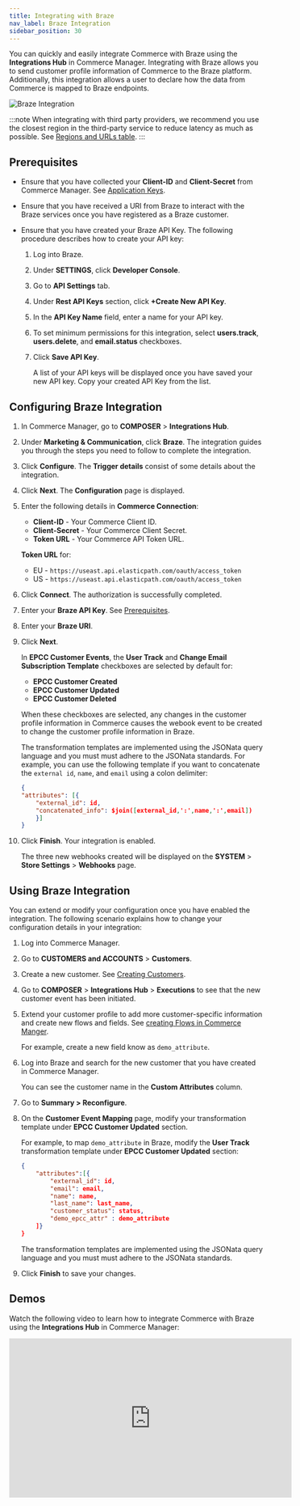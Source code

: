 ```yaml
---
title: Integrating with Braze
nav_label: Braze Integration
sidebar_position: 30
---
```


You can quickly and easily integrate Commerce with Braze using the **Integrations Hub** in Commerce Manager. Integrating with Braze allows you to send customer profile information of Commerce to the Braze platform. Additionally, this integration allows a user to declare how the data from Commerce is mapped to Braze endpoints.

![Braze Integration](/assets/Braze-integration.png)

:::note
When integrating with third party providers, we recommend you use the closest region in the third-party service to reduce latency as much as possible. See [Regions and URLs table](pathname:///guides/Getting-Started/elastic-path-domains#regions-and-ur-ls).
:::

## Prerequisites

- Ensure that you have collected your **Client-ID** and **Client-Secret** from Commerce Manager. See [Application Keys](pathname:///docs/commerce-manager/application-keys/application-keys-cm).
- Ensure that you have received a URI from Braze to interact with the Braze services once you have registered as a Braze customer.
- Ensure that you have created your Braze API Key. The following procedure describes how to create your API key:

    1. Log into Braze. 
    1. Under **SETTINGS**, click **Developer Console**.
    1. Go to **API Settings** tab.
    1. Under **Rest API Keys** section, click **+Create New API Key**.
    1. In the **API Key Name** field, enter a name for your API key.
    1. To set minimum permissions for this integration, select **users.track**, **users.delete**, and **email.status** checkboxes.
    1. Click **Save API Key**.
    
        A list of your API keys will be displayed once you have saved your new API key. Copy your created API Key from the list.

## Configuring Braze Integration

1. In Commerce Manager, go to **COMPOSER** > **Integrations Hub**.
1. Under **Marketing & Communication**, click **Braze**. The integration guides you through the steps you need to follow to complete the integration.
1. Click **Configure**. The **Trigger details** consist of some details about the integration.
1. Click **Next**. The **Configuration** page is displayed.
1. Enter the following details in **Commerce Connection**:
    - **Client-ID**  - Your Commerce Client ID.
    - **Client-Secret** - Your Commerce Client Secret.
    - **Token URL** - Your Commerce API Token URL.

    **Token URL** for:
    - EU - `https://useast.api.elasticpath.com/oauth/access_token`
    - US - `https://useast.api.elasticpath.com/oauth/access_token`

1. Click **Connect**. The authorization is successfully completed.
1. Enter your **Braze API Key**. See [Prerequisites](#prerequisites).
1. Enter your **Braze URI**.
1. Click **Next**.
    
    In **EPCC Customer Events**, the **User Track** and **Change Email Subscription Template** checkboxes are selected by default for:
     - **EPCC Customer Created**
     - **EPCC Customer Updated**
     - **EPCC Customer Deleted**
 
    When these checkboxes are selected, any changes in the customer profile information in Commerce causes the webook event to be created to change the customer profile information in Braze.

    The transformation templates are implemented using the JSONata query language and you must must adhere to the JSONata standards. For example, you can use the following template if you want to concatenate the `external id`, `name`, and `email` using a colon delimiter:

    ```json
    {
	"attributes": [{
		"external_id": id,
        "concatenated_info": $join([external_id,':',name,':',email])
	    }]
    }
    ```
1. Click **Finish**. Your integration is enabled. 

    The three new webhooks created will be displayed on the **SYSTEM** > **Store Settings** > **Webhooks** page.

## Using Braze Integration

You can extend or modify your configuration once you have enabled the integration. The following scenario explains how to change your configuration details in your integration:

1. Log into Commerce Manager. 
1. Go to **CUSTOMERS and ACCOUNTS** > **Customers**.
1. Create a new customer. See [Creating Customers](pathname:///docs/commerce-manager/customer-management/cm-customers).
1. Go to **COMPOSER** > **Integrations Hub** > **Executions** to see that the new customer event has been initiated.
1. Extend your customer profile to add more customer-specific information and create new flows and fields. See [creating Flows in Commerce Manger](pathname:///docs/commerce-manager/commerce-extension/commerce-extension-in-cm).
    
    For example, create a new field know as `demo_attribute`.

1. Log into Braze and search for the new customer that you have created in Commerce Manager.

    You can see the customer name in the **Custom Attributes** column.

1. Go to **Summary > Reconfigure**.
1. On the **Customer Event Mapping** page, modify your transformation template under **EPCC Customer Updated** section.

    For example, to map `demo_attribute` in Braze, modify the **User Track** transformation template under **EPCC Customer Updated** section:

    ```json
    {
        "attributes":[{
            "external_id": id,
            "email": email,
            "name": name,
            "last_name": last_name,
            "customer_status": status,
            "demo_epcc_attr" : demo_attribute
        ]}
    }
    ```
    
    The transformation templates are implemented using the JSONata query language and you must must adhere to the JSONata standards.

1. Click **Finish** to save your changes.

## Demos

Watch the following video to learn how to integrate Commerce with Braze using the **Integrations Hub** in Commerce Manager:

<iframe width="560" height="315" src="https://www.youtube.com/embed/l9Tg5izBrN4" title="Configuring Braze" frameborder="0" allow="accelerometer; autoplay; clipboard-write; encrypted-media; gyroscope; picture-in-picture; web-share" referrerpolicy="strict-origin-when-cross-origin" allowfullscreen></iframe>
